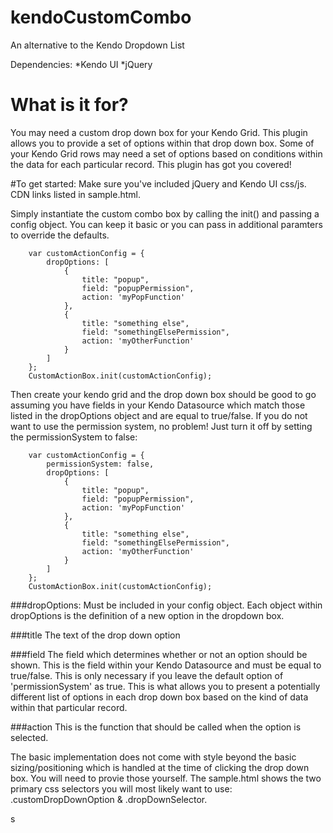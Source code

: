 kendoCustomCombo
================

An alternative to the Kendo Dropdown List

Dependencies:
*Kendo UI
*jQuery

# What is it for?
You may need a custom drop down box for your Kendo Grid.  This plugin allows you to provide a set of options within that drop down box.  Some of your Kendo Grid rows may need a set of options based on conditions within the data for each particular record.  This plugin has got you covered!

#To get started:
Make sure you've included jQuery and Kendo UI css/js.  CDN links listed in sample.html.

Simply instantiate the custom combo box by calling the init() and passing a config object.  You can keep it basic or you can pass in additional paramters to override the defaults.

```
	var customActionConfig = {
		dropOptions: [
			{
				title: "popup",
				field: "popupPermission",
				action: 'myPopFunction'
			},
			{
				title: "something else",
				field: "somethingElsePermission",
				action: 'myOtherFunction'
			}
		]
	};
	CustomActionBox.init(customActionConfig);
```

Then create your kendo grid and the drop down box should be good to go assuming you have fields in your Kendo Datasource which match those listed in the dropOptions object and are equal to true/false.  If you do not want to use the permission system, no problem!  Just turn it off by setting the permissionSystem to false:

```
	var customActionConfig = {
		permissionSystem: false,
		dropOptions: [
			{
				title: "popup",
				field: "popupPermission",
				action: 'myPopFunction'
			},
			{
				title: "something else",
				field: "somethingElsePermission",
				action: 'myOtherFunction'
			}
		]
	};
	CustomActionBox.init(customActionConfig);
```



###dropOptions:
Must be included in your config object.  Each object within dropOptions is the definition of a new option in the dropdown box.

###title
The text of the drop down option

###field
The field which determines whether or not an option should be shown.  This is the field within your Kendo Datasource and must be equal to true/false.  This is only necessary if you leave the default option of 'permissionSystem' as true.  This is what allows you to present a potentially different list of options in each drop down box based on the kind of data within that particular record.

###action
This is the function that should be called when the option is selected.


The basic implementation does not come with style beyond the basic sizing/positioning which is handled at the time of clicking the drop down box.  You will need to provie those yourself.  The sample.html shows the two primary css selectors you will most likely want to use: .customDropDownOption & .dropDownSelector.

s

